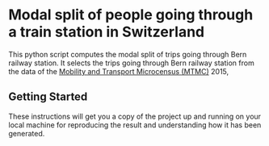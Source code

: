 # Modal split of people going through a train station in Switzerland
This python script computes the modal split of trips going through Bern railway station. It selects the trips going through Bern railway station from the data of the <a href="https://www.are.admin.ch/mtmc">Mobility and Transport Microcensus (MTMC)</a> 2015, 

## Getting Started

These instructions will get you a copy of the project up and running on your local machine for reproducing the result and understanding how it has been generated.
